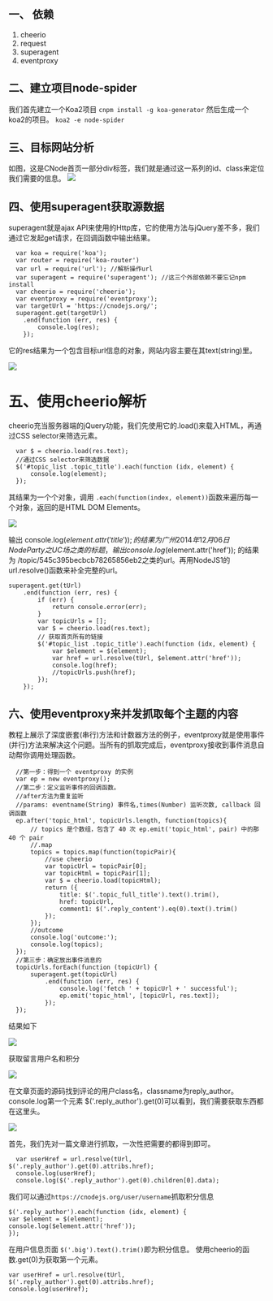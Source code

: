 <!--
author: 小莫
date: 2016-06-03
title: nodejs爬虫
tags: nodejs
category: nodejs
status: publish
summary: 这篇文章主要介绍了NodeJS制作爬虫的全过程，包括项目建立，目标网站分析、使用superagent获取源数据、使用cheerio解析、使用eventproxy来并发抓取每个主题的内容等方面，有需要的小伙伴参考下吧。
-->

## 一、 依赖

1. cheerio  
2. request
3. superagent
4. eventproxy

## 二、建立项目node-spider

我们首先建立一个Koa2项目 `cnpm install -g koa-generator` 然后生成一个koa2的项目。 `koa2 -e node-spider`

## 三、目标网站分析

如图，这是CNode首页一部分div标签，我们就是通过这一系列的id、class来定位我们需要的信息。
![](0.png)

## 四、使用superagent获取源数据

superagent就是ajax API来使用的Http库，它的使用方法与jQuery差不多，我们通过它发起get请求，在回调函数中输出结果。

```
  var koa = require('koa');
  var router = require('koa-router')
  var url = require('url'); //解析操作url
  var superagent = require('superagent'); //这三个外部依赖不要忘记npm install
  var cheerio = require('cheerio');
  var eventproxy = require('eventproxy');
  var targetUrl = 'https://cnodejs.org/';
  superagent.get(targetUrl)
    .end(function (err, res) {
        console.log(res);
    });
```

它的res结果为一个包含目标url信息的对象，网站内容主要在其text(string)里。

![](1.png)

# 五、使用cheerio解析

cheerio充当服务器端的jQuery功能，我们先使用它的.load()来载入HTML，再通过CSS selector来筛选元素。

```
  var $ = cheerio.load(res.text);
  //通过CSS selector来筛选数据
  $('#topic_list .topic_title').each(function (idx, element) {
      console.log(element);
  });
```

其结果为一个个对象，调用 `.each(function(index, element))`函数来遍历每一个对象，返回的是HTML DOM Elements。

![](2.png)

输出 console.log($element.attr('title'));的结果为
 广州 2014年12月06日 NodeParty 之 UC 场之类的标题，输出 console.log($element.attr('href'));
 的结果为 /topic/545c395becbcb78265856eb2之类的url。再用NodeJS1的url.resolve()函数来补全完整的url。


```
superagent.get(tUrl)
    .end(function (err, res) {
        if (err) {
            return console.error(err);
        }
        var topicUrls = [];
        var $ = cheerio.load(res.text);
        // 获取首页所有的链接
        $('#topic_list .topic_title').each(function (idx, element) {
            var $element = $(element);
            var href = url.resolve(tUrl, $element.attr('href'));
            console.log(href);
            //topicUrls.push(href);
        });
    });
```

## 六、使用eventproxy来并发抓取每个主题的内容
教程上展示了深度嵌套(串行)方法和计数器方法的例子，eventproxy就是使用事件(并行)方法来解决这个问题。当所有的抓取完成后，eventproxy接收到事件消息自动帮你调用处理函数。

```
  //第一步：得到一个 eventproxy 的实例
  var ep = new eventproxy();
  //第二步：定义监听事件的回调函数。
  //after方法为重复监听
  //params: eventname(String) 事件名,times(Number) 监听次数, callback 回调函数
  ep.after('topic_html', topicUrls.length, function(topics){
      // topics 是个数组，包含了 40 次 ep.emit('topic_html', pair) 中的那 40 个 pair
      //.map
      topics = topics.map(function(topicPair){
          //use cheerio
          var topicUrl = topicPair[0];
          var topicHtml = topicPair[1];
          var $ = cheerio.load(topicHtml);
          return ({
              title: $('.topic_full_title').text().trim(),
              href: topicUrl,
              comment1: $('.reply_content').eq(0).text().trim()
          });
      });
      //outcome
      console.log('outcome:');
      console.log(topics);
  });
  //第三步：确定放出事件消息的
  topicUrls.forEach(function (topicUrl) {
      superagent.get(topicUrl)
          .end(function (err, res) {
              console.log('fetch ' + topicUrl + ' successful');
              ep.emit('topic_html', [topicUrl, res.text]);
          });
  });
```

结果如下  

![](3.png)


获取留言用户名和积分  

![](4.png)

在文章页面的源码找到评论的用户class名，classname为reply_author。console.log第一个元素 $('.reply_author').get(0)可以看到，我们需要获取东西都在这里头。

![](5.png)

首先，我们先对一篇文章进行抓取，一次性把需要的都得到即可。

```
  var userHref = url.resolve(tUrl, $('.reply_author').get(0).attribs.href);
  console.log(userHref);
  console.log($('.reply_author').get(0).children[0].data);
```

我们可以通过`https://cnodejs.org/user/username`抓取积分信息

```
$('.reply_author').each(function (idx, element) {
var $element = $(element);
console.log($element.attr('href'));
});
```

在用户信息页面 `$('.big').text().trim()`即为积分信息。
使用cheerio的函数.get(0)为获取第一个元素。

```
var userHref = url.resolve(tUrl, $('.reply_author').get(0).attribs.href);
console.log(userHref);
```

